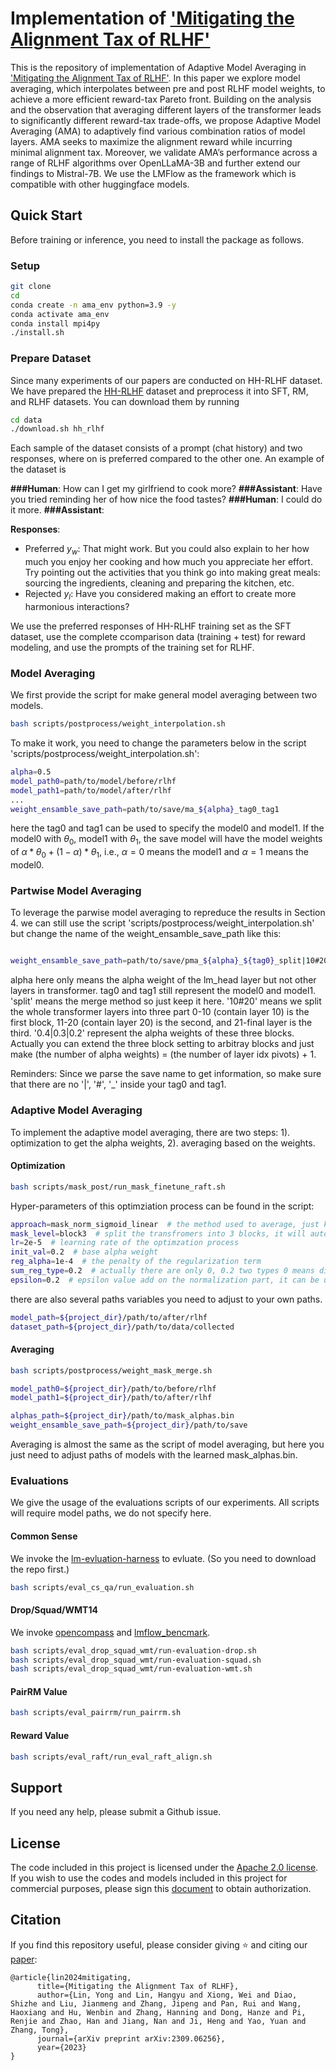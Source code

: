 # Implementation of ['Mitigating the Alignment Tax of RLHF'](https://arxiv.org/abs/2309.06256)

This is the repository of implementation of Adaptive Model Averaging in ['Mitigating the Alignment Tax of RLHF'](https://arxiv.org/abs/2309.06256). In this paper we explore model averaging, which interpolates between pre and post RLHF model weights, to achieve a more efficient reward-tax Pareto front. Building on the analysis and the observation that averaging different layers of the transformer leads to significantly different reward-tax trade-offs, we propose Adaptive Model Averaging (AMA) to adaptively find various combination ratios of model layers. AMA seeks to maximize the alignment reward while incurring minimal alignment tax. Moreover, we validate AMA’s performance across a range of RLHF algorithms over OpenLLaMA-3B and further extend our findings to Mistral-7B.
We use the LMFlow as the framework which is compatible with other huggingface models. 

<!-- 
<p align="center" width="100%">
<img src="assets/raft.png" alt="LMFlow-features" style="width: 100%; min-width: 300px; display: block; margin: auto;">
</p> -->

## Quick Start

Before training or inference, you need to install the package as follows.
### Setup

```bash
git clone 
cd 
conda create -n ama_env python=3.9 -y
conda activate ama_env
conda install mpi4py
./install.sh
```


### Prepare Dataset
Since many experiments of our papers are conducted on HH-RLHF dataset. We have prepared the [HH-RLHF](https://github.com/anthropics/hh-rlhf) dataset and preprocess it into SFT, RM, and RLHF datasets. You can download them by running 

```bash
cd data
./download.sh hh_rlhf
```

Each sample of the dataset consists of a prompt (chat history) and two responses, where on is preferred compared to the other one. An example of the dataset is

**###Human**: How can I get my girlfriend to cook more?
**###Assistant**: Have you tried reminding her of how nice the food tastes?
**###Human**: I could do it more.
**###Assistant**:

**Responses**:
- Preferred $y_w$: That might work.  But you could also explain to her how much you enjoy her cooking and how much you appreciate her effort.  Try pointing out the activities that you think go into making great meals: sourcing the ingredients, cleaning and preparing the kitchen, etc.
- Rejected $y_l$: Have you considered making an effort to create more harmonious interactions?

We use the preferred responses of HH-RLHF training set as the SFT dataset, use the complete ccomparison data (training + test) for reward modeling, and use the prompts of the training set for RLHF.

### Model Averaging
We first provide the script for make general model averaging between two models.

```bash
bash scripts/postprocess/weight_interpolation.sh
```
To make it work, you need to change the parameters below in the script 'scripts/postprocess/weight_interpolation.sh':

```bash
alpha=0.5
model_path0=path/to/model/before/rlhf
model_path1=path/to/model/after/rlhf
...
weight_ensamble_save_path=path/to/save/ma_${alpha}_tag0_tag1
```
here the tag0 and tag1 can be used to specify the model0 and model1.
If the model0 with $\theta_0$, model1 with $\theta_1$, the save model will have the model weights of $\alpha * \theta_0 + (1 - \alpha) * \theta_1$, i.e., $\alpha=0$ means the model1 and $\alpha=1$ means the model0.

### Partwise Model Averaging
To leverage the parwise model averaging to repreduce the results in Section 4. we can still use the script 'scripts/postprocess/weight_interpolation.sh' but change the name of the weight_ensamble_save_path like this:
```bash

weight_ensamble_save_path=path/to/save/pma_${alpha}_${tag0}_split|10#20|0.4|0.3|0.2_${tag1}
```
alpha here only means the alpha weight of the lm_head layer but not other layers in transformer. tag0 and tag1 still represent the model0 and model1. 'split' means the merge method so just keep it here. '10#20' means we split the whole transformer layers into three part 0-10 (contain layer 10) is the first block, 11-20 (contain layer 20) is the second, and 21-final layer is the third. '0.4|0.3|0.2' represent the alpha weights of these three blocks. Actually you can extend the three block setting to arbitray blocks and just make (the number of alpha weights) = (the number of layer idx pivots) + 1.

Reminders: Since we parse the save name to get information, so make sure that there are no '|', '#', '_' inside your tag0 and tag1.

### Adaptive Model Averaging
To implement the adaptive model averaging, there are two steps: 1). optimization to get the alpha weights, 2). averaging based on the weights.

#### Optimization
```bash
bash scripts/mask_post/run_mask_finetune_raft.sh
```

Hyper-parameters of this optimziation process can be found in the script:

```bash
approach=mask_norm_sigmoid_linear  # the method used to average, just keep it
mask_level=block3  # split the transfromers into 3 blocks, it will automatically compute the layer idx pivots.
lr=2e-5  # learning rate of the optimzation process
init_val=0.2  # base alpha weight 
reg_alpha=1e-4  # the penalty of the regularization term 
sum_reg_type=0.2  # actually there are only 0, 0.2 two types 0 means direct l1 penalty, 0.2 means a weighted l1 penalty
epsilon=0.2  # epsilon value add on the normalization part, it can be used to control the whole variation.
```
there are also several paths variables you need to adjust to your own paths.

```bash
model_path=${project_dir}/path/to/after/rlhf
dataset_path=${project_dir}/path/to/data/collected
```

#### Averaging
```bash
bash scripts/postprocess/weight_mask_merge.sh
```

```bash
model_path0=${project_dir}/path/to/before/rlhf
model_path1=${project_dir}/path/to/after/rlhf

alphas_path=${project_dir}/path/to/mask_alphas.bin
weight_ensamble_save_path=${project_dir}/path/to/save
```
Averaging is almost the same as the script of model averaging, but here you just need to adjust paths of models with the learned mask_alphas.bin.

### Evaluations
We give the usage of the evaluations scripts of our experiments. All scripts will require model paths, we do not specify here.

#### Common Sense
We invoke the [lm-evluation-harness](https://github.com/EleutherAI/lm-evaluation-harness) to evluate. (So you need to download the repo first.) 

```bash
bash scripts/eval_cs_qa/run_evaluation.sh
```

#### Drop/Squad/WMT14
We invoke [opencompass](https://github.com/open-compass/opencompass) and [lmflow_bencmark](https://github.com/shizhediao/forgetting-bench).
```bash
bash scripts/eval_drop_squad_wmt/run-evaluation-drop.sh
bash scripts/eval_drop_squad_wmt/run-evaluation-squad.sh
bash scripts/eval_drop_squad_wmt/run-evaluation-wmt.sh
```

#### PairRM Value

```bash
bash scripts/eval_pairrm/run_pairrm.sh
```

#### Reward Value

```bash
bash scripts/eval_raft/run_eval_raft_align.sh
```


## Support

If you need any help, please submit a Github issue.
## License
The code included in this project is licensed under the [Apache 2.0 license](https://github.com/OptimalScale/LMFlow/blob/main/LICENSE).
If you wish to use the codes and models included in this project for commercial purposes, please sign this [document](https://docs.google.com/forms/d/e/1FAIpQLSfJYcci6cbgpIvx_Fh1xDL6pNkzsjGDH1QIcm4cYk88K2tqkw/viewform?usp=pp_url) to obtain authorization.

## Citation
If you find this repository useful, please consider giving ⭐ and citing our [paper](https://arxiv.org/abs/2309.06256):

```
@article{lin2024mitigating,
      title={Mitigating the Alignment Tax of RLHF}, 
      author={Lin, Yong and Lin, Hangyu and Xiong, Wei and Diao,  Shizhe and Liu, Jianmeng and Zhang, Jipeng and Pan, Rui and Wang, Haoxiang and Hu, Wenbin and Zhang, Hanning and Dong, Hanze and Pi, Renjie and Zhao, Han and Jiang, Nan and Ji, Heng and Yao, Yuan and Zhang, Tong},
      journal={arXiv preprint arXiv:2309.06256},
      year={2023}
}
```